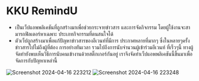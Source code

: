 # KKU RemindU
- เป็นเว็ปแอพพลิเคชันที่ถูกสร้างมาเพื่อช่วยกระจายข่าวสาร และการจัดกิจกรรม โดยผู้ใช้งานจะสามารถฟิลเตอร์หาเฉพาะ ประเภทกิจกรรมที่ตนสนใจได้
- ตัวเว็ปถูกสร้างมาเพื่อแก้ปัญหาข่าวสารของอีเวนท์ที่มีการ ประกาศหลายที่มากๆ ซึ่งในหลายๆครั้ง ข่าวสารไปไม่ถึงผู้ที่ต้อง การอย่างทันเวลา รวมไปถึงการนับจำนวนผู้เข้าร่วมอีเวนท์ ที่เร็วๆนี้ ทางผู้จัดทำยังพบเห็นวิธีการนับคนเข้างานด้วยสติ๊กเกอร์กันอยู่ เราจึงจัดทำเว็ปแอพพลิเคชันนี้ขึ้นมาเพื่อจัดการกับปัญหาเหล่านี้
  
![Screenshot 2024-04-16 223212](https://github.com/EIJI01/Project_RoundUp/assets/92587755/6e0cb13f-564b-4fa1-a1ea-b6dd5e4d171a) 
![Screenshot 2024-04-16 223248](https://github.com/EIJI01/Project_RoundUp/assets/92587755/553bfc3f-81f3-452d-9f86-76384d7b3edf)